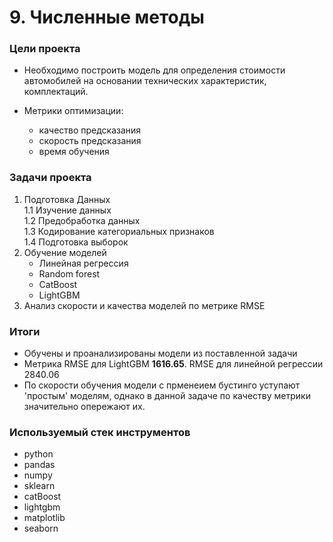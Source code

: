 # 9. Численные методы

### Цели проекта

- Необходимо построить модель для определения стоимости автомобилей на основании технических характеристик, комплектаций.  
- Метрики оптимизации:  

    - качество предсказания  
    - скорость предсказания  
    - время обучения  

### Задачи проекта

1. Подготовка Данных  
    1.1 Изучение данных  
    1.2 Предобработка данных  
    1.3 Кодирование категориальных признаков  
    1.4 Подготовка выборок  
2. Обучение моделей  
    - Линейная регрессия
    - Random forest
    - CatBoost  
    - LightGBM  
3. Анализ скорости и качества моделей по метрике RMSE  

### Итоги

- Обучены и проанализированы модели из поставленной задачи
- Метрика RMSE для LightGBM **1616.65**. RMSE для линейной регрессии 2840.06
- По скорости обучения модели с прменеием бустинго уступают 'простым' моделям, однако в данной задаче по качеству метрики значительно опережают их.

### Используемый стек инструментов

- python
- pandas
- numpy
- sklearn
- сatBoost
- lightgbm
- matplotlib
- seaborn
